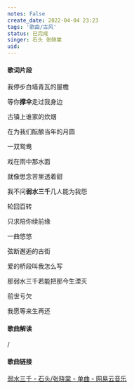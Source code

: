 ```yaml
---
notes: False
create_date: 2022-04-04 23:23
tags: '歌曲/古风'
status: 已完成
singer: 石头 张晓棠
uid: 
---
```

#### 歌词片段

我停步白墙青瓦的屋檐

等你**撑伞**走过我身边

古镇上谁家的炊烟

在为我们酝酿当年的月圆

一双鸳鸯

戏在雨中那水面

就像思念苦里透着甜

我不问**弱水三千**几人能为我怨

轮回百转

只求陪你续前缘

一曲悠悠

弦断邂逅的古街

爱的桥段叫我怎么写

那弱水三千若能把那今生湮灭

前世亏欠

我愿等来生再还

#### 歌曲解读

/

#### 歌曲链接

[弱水三千 - 石头/张晓棠 - 单曲 - 网易云音乐](https://music.163.com/song?id=30482460&userid=84019341)



